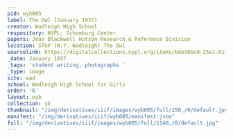 ```yaml
---
pid: wyb005
label: The Owl [January 1937]
creator: Wadleigh High School
respository: NYPL, Schomburg Center
papers: Jean Blackwell Hutson Research & Reference Division
location: STGP (N.Y. Wadleigh) The Owl
sourcelink: https://digitalcollections.nypl.org/items/bde30bc0-25e1-0134-4ebd-00505686a51c
_date: January 1937
_tags: 'student writing, photographs '
_type: image
site: wad
school: Wadleigh High School for Girls
order: '6'
layout: wyb
collection: yb
thumbnail: "/img/derivatives/iiif/images/wyb005/full/250,/0/default.jpg"
manifest: "/img/derivatives/iiif/wyb005/manifest.json"
full: "/img/derivatives/iiif/images/wyb005/full/1140,/0/default.jpg"
---
```

